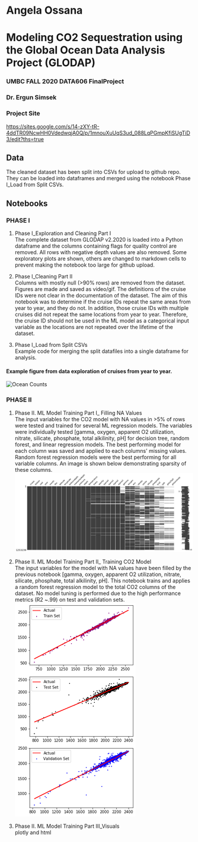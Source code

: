 # Angela Ossana
# Modeling CO2 Sequestration using the Global Ocean Data Analysis Project (GLODAP)
### UMBC FALL 2020 DATA606 FinalProject
### Dr. Ergun Simsek 
### Project Site 
https://sites.google.com/s/14-zXY-tR-4ddTR09NcwHH0VdedwqjA0Q/p/1mnouXuUqS3ud_088LqPGmpKfiSUgTiD3/edit?ths=true

## Data
The cleaned dataset has been split into CSVs for upload to github repo. They can be loaded into dataframes and merged using the notebook Phase I_Load from Split CSVs. 



## Notebooks 
### PHASE I
1. Phase I_Exploration and Cleaning Part I <br>
The complete dataset from GLODAP v2.2020 is loaded into a Python dataframe and the columns containing flags for quality control are removed. All rows with negative depth values are also removed. Some exploratory plots are shown, others are changed to markdown cells to prevent making the notebook too large for github upload. <br>

2. Phase I_Cleaning Part II<br>
Columns with mostly null (>90% rows) are removed from the dataset. Figures are made and saved as video/gif. The definitions of the cruise IDs were not clear in the documentation of the dataset. The aim of this notebook was to determine if the cruise IDs repeat the same areas from year to year, and they do not. In addition, those cruise IDs with multiple cruises did not repeat the same locations from year to year. Therefore, the cruise ID should not be used in the ML model as a categorical input variable as the locations are not repeated over the lifetime of the dataset. <br>

3. Phase I_Load from Split CSVs <br>
Example code for merging the split datafiles into a single dataframe for analysis. 

#### Example figure from data exploration of cruises from year to year. 
![Ocean Counts](/images/yearCruises.gif)

### PHASE II
1. Phase II. ML Model Training Part I_ Filling NA Values <br>
The input variables for the CO2 model with NA values in >5% of rows were tested and trained for several ML regression models. The variables were individually tested [gamma, oxygen, apparent O2 utilization, nitrate, silicate, phosphate, total alkilinity, pH] for decision tree, random forest, and linear regression models. The best performing model for each column was saved and applied to each columns' missing values. Random forest regression models were the best performing for all variable columns. An image is shown below demonstrating sparsity of these columns. <br>
![Map](/images/msno.png)

2. Phase II. ML Model Training Part II_ Training CO2 Model<br>
The input variables for the model with NA values have been filled by the previous notebook [gamma, oxygen, apparent O2 utilization, nitrate, silicate, phosphate, total alkilinity, pH]. This notebook trains and applies a random forest regression model to the total CO2 columns of the dataset. No model tuning is performed due to the high performance metrics (R2 ~.99) on test and validation sets. <br>
![Map](/images/MLperformancesplit.png)


3. Phase II. ML Model Training Part III_Visuals <br>
plotly and html 

